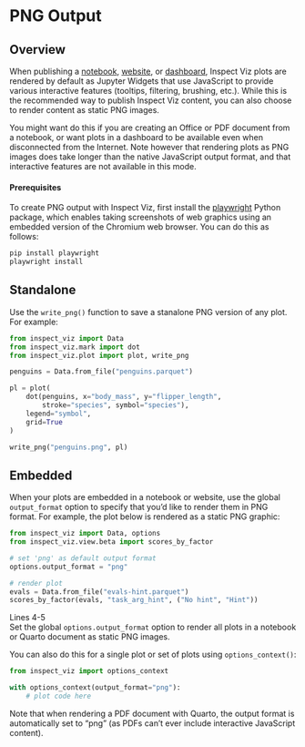 # PNG Output


## Overview

When publishing a [notebook](publishing-notebooks.qmd),
[website](publishing-websites.qmd), or
[dashboard](publishing-dashboards.qmd), Inspect Viz plots are rendered
by default as Jupyter Widgets that use JavaScript to provide various
interactive features (tooltips, filtering, brushing, etc.). While this
is the recommended way to publish Inspect Viz content, you can also
choose to render content as static PNG images.

You might want do this if you are creating an Office or PDF document
from a notebook, or want plots in a dashboard to be available even when
disconnected from the Internet. Note however that rendering plots as PNG
images does take longer than the native JavaScript output format, and
that interactive features are not available in this mode.

#### Prerequisites

To create PNG output with Inspect Viz, first install the
[playwright](https://playwright.dev/python/) Python package, which
enables taking screenshots of web graphics using an embedded version of
the Chromium web browser. You can do this as follows:

``` bash
pip install playwright
playwright install
```

## Standalone

Use the `write_png()` function to save a stanalone PNG version of any
plot. For example:

``` python
from inspect_viz import Data
from inspect_viz.mark import dot
from inspect_viz.plot import plot, write_png

penguins = Data.from_file("penguins.parquet")

pl = plot(
    dot(penguins, x="body_mass", y="flipper_length",  
        stroke="species", symbol="species"),
    legend="symbol",
    grid=True
)

write_png("penguins.png", pl)
```

## Embedded

When your plots are embedded in a notebook or website, use the global
`output_format` option to specify that you’d like to render them in PNG
format. For example, the plot below is rendered as a static PNG graphic:

``` python
from inspect_viz import Data, options
from inspect_viz.view.beta import scores_by_factor

# set 'png' as default output format
options.output_format = "png"

# render plot
evals = Data.from_file("evals-hint.parquet")
scores_by_factor(evals, "task_arg_hint", ("No hint", "Hint"))
```

Lines 4-5  
Set the global `options.output_format` option to render all plots in a
notebook or Quarto document as static PNG images.

You can also do this for a single plot or set of plots using
`options_context()`:

``` python
from inspect_viz import options_context

with options_context(output_format="png"):
    # plot code here
```

Note that when rendering a PDF document with Quarto, the output format
is automatically set to “png” (as PDFs can’t ever include interactive
JavaScript content).
